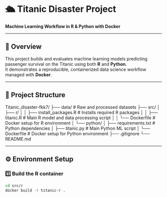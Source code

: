 # 🛳 Titanic Disaster Project  
**Machine Learning Workflow in R & Python with Docker**

---

## 📘 Overview  
This project builds and evaluates machine learning models predicting passenger survival on the Titanic using both **R** and **Python**.  
It demonstrates a reproducible, containerized data science workflow managed with **Docker**.

---

## 🧱 Project Structure  

Titanic_disaster-fkk7/
├── data/ # Raw and processed datasets
├── src/
│ ├── r/
│ │ ├── install_packages.R # Installs required R packages
│ │ ├── titanic.R # Main R model and data processing script
│ │ └── Dockerfile # Docker setup for R environment
│ └── python/
│ ├── requirements.txt # Python dependencies
│ ├── titanic.py # Main Python ML script
│ └── Dockerfile # Docker setup for Python environment
├── .gitignore
└── README.md


---

## ⚙️ Environment Setup  

### 1️⃣ Build the R container  
```bash
cd src/r
docker build -t titanic-r .
